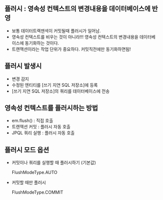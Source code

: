 ## 플러시 : 영속성 컨텍스트의 변경내용을 데이터베이스에 반영

- 보통 데이터트랙잰셕이 커밋될때 플러시가 일어남.
- 영속성 컨텍스트를 비우는 것이 아니라!!! 영속성 컨텍스트의 변경내용을 데이터베이스에 동기화하는 것이다.
- 트랜잭션이라는 작업 단위가 중요하다. 커밋직전에만 동기화하면됨!

## 플러시 발생시

- 변경 감지
- 수정된 엔티티를 [쓰기 지연 SQL 저장소]에 등록
- [쓰기 지연 SQL 저장소]의 쿼리를 데이터베이스에 전송

## 영속성 컨텍스트를 플러시하는 방법

- em.flush() : 직접 호출
- 트랜잭션 커밋 : 플러시 자동 호출
- JPQL 쿼리 실행 : 플러시 자동 호출
    
        

## 플러시 모드 옵션

- 커밋이나 쿼리를 실행할 때 플러시하기 (기본값)
    
    FlushModeType.AUTO
    
- 커밋할 때만 플러시
    
    FlushModeType.COMMIT